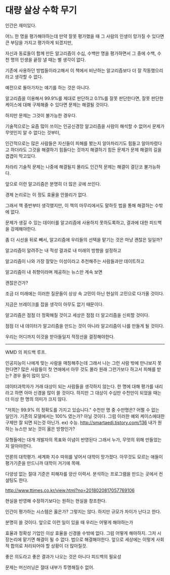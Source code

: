 # 대량 살상 수학 무기

인간은 재미있다.



어느 한 명을 평가해야하는데 만약 잘못 평가했을 때 그 사람의 인생이 망가질 수 있다면 큰 부담을 가지고 평가하게 되겠지만,

자신과 동료들이 함께 만든 알고리즘이 수십, 수백만 명을 평가하면서 그 중에 수백, 수천 명의 인생을 끝장 낼 때는 별 생각이 없다.



기존에 사용하던 방법들이라고해서 이 책에서 비난하는 알고리즘보다 더 잘 작동했으리라고 생각할 수 없다.

예전으로 돌아가자는 얘기를 하는 것은 아니다.

알고리즘을 이용해서 99.9%를 제대로 판단하고 0.1%를 잘못 판단한다면, 잘못 판단한 케이스에 대해 구제해줄 수 있다면 문제는 해결될 것이다.

하지만 문제는 그것이 불가능한 경우다.

기술적으로는 요즘 많이 쓰이는 인공신경망 알고리즘을 사람이 해석할 수 없어서 문제가 무엇인지 알 수 없다는 것부터,

인간적으로는 많은 사람들은 자신들이 피해를 봤는지 알아차리기도 힘들고 알아차렸다고 하더라도 그것을 해결하기 힘들다는 것까지 해결하기 힘든 문제가 문제 해결의 길을 겹겹이 막고있다.

차라리 기술적 문제는 나중에 해결될지 몰라도 인간적 문제는 해결이 결단코 불가능하다.


앞으로 이런 알고리즘은 분명히 더 많은 곳에 쓰인다.

경제 논리로는 이 정도 효율을 안쓸리가 없다.

그래서 책 중반부터 생각했지만, 이 책의 마무리에서도 말하듯 법을 통해 해결하는 수밖에 없다.

문제가 생길 수 있는 데이터를 알고리즘에 사용하지 못하도록하고, 결과에 대한 피드백을 강제해야한다.



좀 더 시선을 뒤로 빼서, 알고리즘에 우리들의 선택을 맡기는 것은 마냥 괜찮은 일일까?

알고리즘이 알려주는 내 적성 결과로 내 미래의 방향을 설정하고

알고리즘이 나와 가장 잘맞는 이성이라고 추천해주는 사람들과만 데이트하고

알고리즘이 내 취향이라며 제공하는 뉴스만 계속 보면

괜찮은건가?

조금 더 미래에는 이러한 질문들이 상상 속 고민이 아닌 현실의 고민으로 다가올 것이다.

지금은 브레이크를 잡을 생각이 아무도 없기 때문이다.

알고리즘은 점점 더 정확해질 것이고 세상은 점점 더 알고리즘을 신뢰할 것이다.

점점 더 내 데이터가 알고리즘을 만드는 것이 아니라 알고리즘이 나를 만들게 될 것이다.



우리는 어디까지 이것을 받아들일지 적정선을 결정해야한다.

---

WMD 의 피드백 루프.

인공지능이 나에게 맞는 사람을 매칭해주는데 그래서 나는 그런 사람 밖에 만나보지 못한다면? 많은 사람들이 첫 연애에서 아무 것도 몰라 원래 그런가보다 하고서 피해를 받는? 경우 들이 많이 있다.

데이터과학자가 거래 대상이 되는 사람들을 생각하지 않는다.
한 명에 대해 평가를 내리라고 하면 아마 신경을 많이 쓸 것이다. 하지만 그 대상이 수십만 수천만이 되었을 때는 더 이상 한 명의 의미가 크지 않다.

"저희는 99.9% 의 정확도를 가지고 있습니다." 수천만 명 중 수만명은? 어쩔 수 없는 일인가. 기존의 모델에서는 100% 였는가? 아닐 것이다. 그럼 이러한 예외 케이스에대한 구제만 잘 되면 되는것 아닌가.
ex) 수능.
http://smartaedi.tistory.com/136
내가 원하는 뉴스만 보는 것이 옳은 방향인가?

모형들에는 대개 개발자의 목표와 이념이 반영된다
그래서 누가, 무엇의 위해 만들었는지 알아야한다.


언론의 대학평가. 세계화 지수 따위를 넣어서 대학이 망가졌다.
아무것도 모르는 애들이 평가기준을 만드니까 대학이 거기에 목매.

다양성 없는 절대 기준은 피해자를 양산
이력서. 분석하는 프로그램을 만드는 곳에서 컨설팅도 한다.

http://www.ttimes.co.kr/view.html?no=2018020817057769106

현실을 반영해 수정하기보다는 원하는 현실을 창조한다.

인간이 평가하는 시스템은 옳은가? 그렇지는 않다.
하지만 규모가 차이가 난다고 한다.

분명히 쓸 것이다.
앞으로 이런 일이 있을 때 우리는 어떻게 해야하는가

효율과 정확성
기업인 이상 효율을 신경쓸 수밖에 없다.
그럼 어떻게 해야하지.
그저 시장논리에 맡기면 해결이 될 수 없다.
법으로 해결해야한다.
앞으로 세상에는 이렇게 사회적 합의로 처리되어야 할 상황이 더 많아질것.

좋은 의도라고 좋은 결과가 나오는 것은 아니다
피드백의 필요성

문제는 머신러닝은 절대 내부가 투명해질수 없어.

